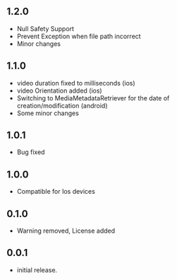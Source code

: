 ## 1.2.0
* Null Safety Support
* Prevent Exception when file path incorrect
* Minor changes

## 1.1.0

*  video duration fixed to milliseconds (ios)
*  video Orientation added (ios)
*  Switching to MediaMetadataRetriever for the date of creation/modification (android)
*  Some minor changes

## 1.0.1

* Bug fixed 

## 1.0.0

* Compatible for Ios devices 

## 0.1.0

* Warning removed, License added

## 0.0.1

* initial release.
